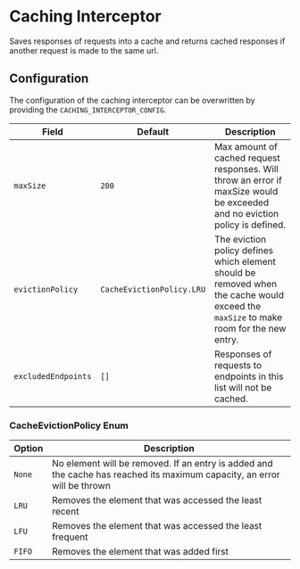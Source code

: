 # Caching Interceptor
Saves responses of requests into a cache and returns cached responses if another request is made to the same url.  

## Configuration
The configuration of the caching interceptor can be overwritten by providing the `CACHING_INTERCEPTOR_CONFIG`.

| Field | Default | Description | 
|---|---|---|
| `maxSize` | `200` | Max amount of cached request responses. Will throw an error if maxSize would be exceeded and no eviction policy is defined. |
| `evictionPolicy` | `CacheEvictionPolicy.LRU` | The eviction policy defines which element should be removed when the cache would exceed the `maxSize` to make room for the new entry. |
| `excludedEndpoints` | `[]` | Responses of requests to endpoints in this list will not be cached. |

### CacheEvictionPolicy Enum
| Option | Description |
|---|---|
| `None` | No element will be removed. If an entry is added and the cache has reached its maximum capacity, an error will be thrown |
| `LRU` | Removes the element that was accessed the least recent |
| `LFU` | Removes the element that was accessed the least frequent |
| `FIFO` | Removes the element that was added first  |
